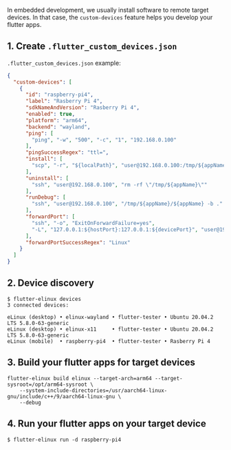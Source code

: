 In embedded development, we usually install software to remote target devices. In that case, the `custom-devices` feature helps you develop your flutter apps.

## 1. Create `.flutter_custom_devices.json`

`.flutter_custom_devices.json` example:
```Json
{
  "custom-devices": [
    {
      "id": "raspberry-pi4",
      "label": "Rasberry Pi 4",
      "sdkNameAndVersion": "Rasberry Pi 4",
      "enabled": true,
      "platform": "arm64",
      "backend": "wayland",
      "ping": [
        "ping", "-w", "500", "-c", "1", "192.168.0.100"
      ],
      "pingSuccessRegex": "ttl=",
      "install": [
        "scp", "-r", "${localPath}", "user@192.168.0.100:/tmp/${appName}"
      ],
      "uninstall": [
        "ssh", "user@192.168.0.100", "rm -rf \"/tmp/${appName}\""
      ],
      "runDebug": [
        "ssh", "user@192.168.0.100", "/tmp/${appName}/${appName} -b ."
      ],
      "forwardPort": [
        "ssh", "-o", "ExitOnForwardFailure=yes",
        "-L", "127.0.0.1:${hostPort}:127.0.0.1:${devicePort}", "user@192.168.0.100"
      ],
      "forwardPortSuccessRegex": "Linux"
    }
  ]
}
```

## 2. Device discovery

```Shell
$ flutter-elinux devices
3 connected devices:

eLinux (desktop) • elinux-wayland • flutter-tester • Ubuntu 20.04.2 LTS 5.8.0-63-generic
eLinux (desktop) • elinux-x11     • flutter-tester • Ubuntu 20.04.2 LTS 5.8.0-63-generic
eLinux (mobile)  • raspberry-pi4  • flutter-tester • Rasberry Pi 4
```

## 3. Build your flutter apps for target devices

```Shell
flutter-elinux build elinux --target-arch=arm64 --target-sysroot=/opt/arm64-sysroot \
    --system-include-directories=/usr/aarch64-linux-gnu/include/c++/9/aarch64-linux-gnu \
    --debug
```

## 4. Run your flutter apps on your target device
```Shell
$ flutter-elinux run -d raspberry-pi4
```